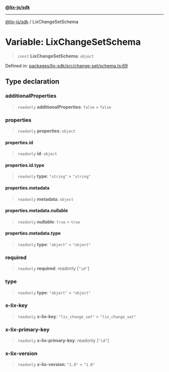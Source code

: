 [**@lix-js/sdk**](../README.md)

***

[@lix-js/sdk](../README.md) / LixChangeSetSchema

# Variable: LixChangeSetSchema

> `const` **LixChangeSetSchema**: `object`

Defined in: [packages/lix-sdk/src/change-set/schema.ts:69](https://github.com/opral/monorepo/blob/fb8153a2c5d4710eaaabf056fe653be88060a185/packages/lix-sdk/src/change-set/schema.ts#L69)

## Type declaration

### additionalProperties

> `readonly` **additionalProperties**: `false` = `false`

### properties

> `readonly` **properties**: `object`

#### properties.id

> `readonly` **id**: `object`

#### properties.id.type

> `readonly` **type**: `"string"` = `"string"`

#### properties.metadata

> `readonly` **metadata**: `object`

#### properties.metadata.nullable

> `readonly` **nullable**: `true` = `true`

#### properties.metadata.type

> `readonly` **type**: `"object"` = `"object"`

### required

> `readonly` **required**: readonly \[`"id"`\]

### type

> `readonly` **type**: `"object"` = `"object"`

### x-lix-key

> `readonly` **x-lix-key**: `"lix_change_set"` = `"lix_change_set"`

### x-lix-primary-key

> `readonly` **x-lix-primary-key**: readonly \[`"id"`\]

### x-lix-version

> `readonly` **x-lix-version**: `"1.0"` = `"1.0"`
